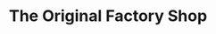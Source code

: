 ---
title: "The Original Factory Shop"
url: /kings-lynn/the-original-factory-shop/
shop: Allgemein
---